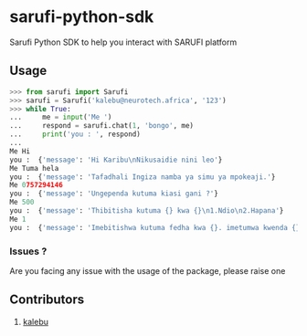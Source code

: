 # sarufi-python-sdk

Sarufi Python SDK to help you interact with SARUFI platform

## Usage

```python
>>> from sarufi import Sarufi
>>> sarufi = Sarufi('kalebu@neurotech.africa', '123')
>>> while True:
...     me = input('Me ')
...     respond = sarufi.chat(1, 'bongo', me)
...     print('you : ', respond)
... 
Me Hi
you :  {'message': 'Hi Karibu\nNikusaidie nini leo'}
Me Tuma hela
you :  {'message': 'Tafadhali Ingiza namba ya simu ya mpokeaji.'}
Me 0757294146
you :  {'message': 'Ungependa kutuma kiasi gani ?'}
Me 500
you :  {'message': 'Thibitisha kutuma {} kwa {}\n1.Ndio\n2.Hapana'}
Me 1
you :  {'message': 'Imebitishwa kutuma fedha kwa {}. imetumwa kwenda {}.\nSalio lako jipya ni {}\nKaribu tena'}
```

### Issues ?

Are you facing any issue with the usage of the package, please raise one

## Contributors

1. [kalebu](https://github.com/kalebu/)
